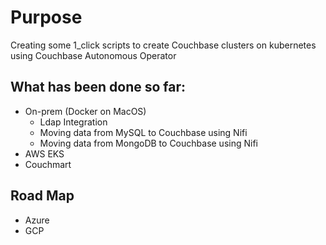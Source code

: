 # Purpose

Creating some 1\_click scripts to create Couchbase clusters on kubernetes using Couchbase Autonomous Operator

## What has been done so far:

* On-prem \(Docker on MacOS\)
	* Ldap Integration
	* Moving data from MySQL to Couchbase using Nifi
	* Moving data from MongoDB to Couchbase using Nifi
* AWS EKS
* Couchmart

## Road Map

* Azure
* GCP


